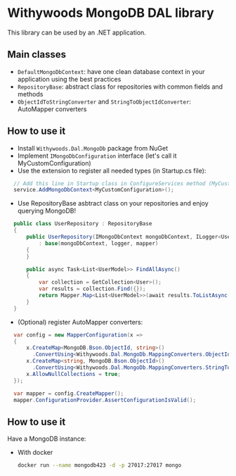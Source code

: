 ﻿# Withywoods MongoDB DAL library

This library can be used by an .NET application.

## Main classes

  - `DefaultMongoDbContext`: have one clean database context in your application using the best practices
  - `RepositoryBase`: abstract class for repositories with common fields and methods
  - `ObjectIdToStringConverter` and `StringToObjectIdConverter`: AutoMapper converters

## How to use it

  - Install `Withywoods.Dal.MongoDb` package from NuGet
  - Implement `IMongoDbConfiguration` interface (let's call it MyCustomConfiguration)
  - Use the extension to register all needed types (in Startup.cs file):

  ```csharp
    // Add this line in Startup class in ConfigureServices method (MyCustom)
    service.AddMongoDbContext<MyCustomConfiguration>();
  ```

  - Use RepositoryBase asbtract class on your repositories and enjoy querying MongoDB!

  ```csharp
    public class UserRepository : RepositoryBase
    {
        public UserRepository(IMongoDbContext mongoDbContext, ILogger<UserRepository> logger, IMapper mapper)
            : base(mongoDbContext, logger, mapper)
        {
        }

        public async Task<List<UserModel>> FindAllAsync()
        {
            var collection = GetCollection<User>();
            var results = collection.Find({});
            return Mapper.Map<List<UserModel>>(await results.ToListAsync());
        }
    }
  ```

  - (Optional) register AutoMapper converters:

  ```csharp
    var config = new MapperConfiguration(x =>
    {
        x.CreateMap<MongoDB.Bson.ObjectId, string>()
          .ConvertUsing<Withywoods.Dal.MongoDb.MappingConverters.ObjectIdToStringConverter>();
        x.CreateMap<string, MongoDB.Bson.ObjectId>()
          .ConvertUsing<Withywoods.Dal.MongoDb.MappingConverters.StringToObjectIdConverter>();
        x.AllowNullCollections = true;
    });

    var mapper = config.CreateMapper();
    mapper.ConfigurationProvider.AssertConfigurationIsValid();
  ```

  ## How to use it

  Have a MongoDB instance:

  - With docker

    ```bash
    docker run --name mongodb423 -d -p 27017:27017 mongo
    ```
